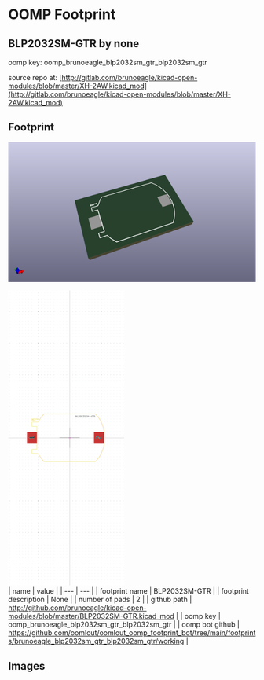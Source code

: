 # OOMP Footprint  
## BLP2032SM-GTR  by none  
  
oomp key: oomp_brunoeagle_blp2032sm_gtr_blp2032sm_gtr  
  
source repo at: [http://gitlab.com/brunoeagle/kicad-open-modules/blob/master/XH-2AW.kicad_mod](http://gitlab.com/brunoeagle/kicad-open-modules/blob/master/XH-2AW.kicad_mod)  
## Footprint  
  
[![working_kicad_pcb_3d.png](working_kicad_pcb_3d_600.png)](working_kicad_pcb_3d.png)  
  
[![working.png](working_600.png)](working.png)  
| name | value | 
| --- | --- | 
| footprint name | BLP2032SM-GTR | 
| footprint description | None | 
| number of pads | 2 | 
| github path | http://github.com/brunoeagle/kicad-open-modules/blob/master/BLP2032SM-GTR.kicad_mod | 
| oomp key | oomp_brunoeagle_blp2032sm_gtr_blp2032sm_gtr | 
| oomp bot github | https://github.com/oomlout/oomlout_oomp_footprint_bot/tree/main/footprints/brunoeagle_blp2032sm_gtr_blp2032sm_gtr/working | 
## Images  
